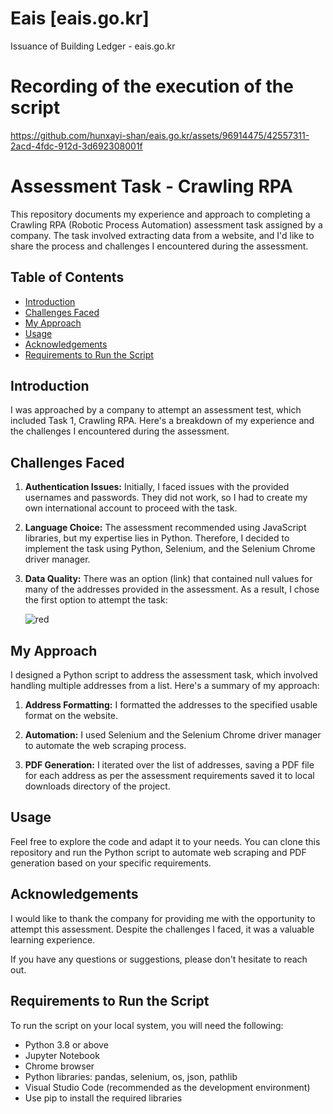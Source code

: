 # Eais [eais.go.kr]
Issuance of Building Ledger - eais.go.kr

# Recording of the execution of the script
https://github.com/hunxayi-shan/eais.go.kr/assets/96914475/42557311-2acd-4fdc-912d-3d692308001f

# Assessment Task - Crawling RPA

This repository documents my experience and approach to completing a Crawling RPA (Robotic Process Automation) assessment task assigned by a company. The task involved extracting data from a website, and I'd like to share the process and challenges I encountered during the assessment.

## Table of Contents
- [Introduction](#introduction)
- [Challenges Faced](#challenges-faced)
- [My Approach](#my-approach)
- [Usage](#usage)
- [Acknowledgements](#acknowledgements)
- [Requirements to Run the Script](#requirements-to-run-the-script)

## Introduction

I was approached by a company to attempt an assessment test, which included Task 1, Crawling RPA. Here's a breakdown of my experience and the challenges I encountered during the assessment.

## Challenges Faced

1. **Authentication Issues:** Initially, I faced issues with the provided usernames and passwords. They did not work, so I had to create my own international account to proceed with the task.

2. **Language Choice:** The assessment recommended using JavaScript libraries, but my expertise lies in Python. Therefore, I decided to implement the task using Python, Selenium, and the Selenium Chrome driver manager.

3. **Data Quality:** There was an option (link) that contained null values for many of the addresses provided in the assessment. As a result, I chose the first option to attempt the task:
  
   ![red](https://github.com/hunxayi-shan/eais.go.kr/assets/96914475/c646b380-ea4c-41b9-a1d5-7e8c79f4227b)


## My Approach

I designed a Python script to address the assessment task, which involved handling multiple addresses from a list. Here's a summary of my approach:

1. **Address Formatting:** I formatted the addresses to the specified usable format on the website.

2. **Automation:** I used Selenium and the Selenium Chrome driver manager to automate the web scraping process.

3. **PDF Generation:** I iterated over the list of addresses, saving a PDF file for each address as per the assessment requirements saved it to local downloads directory of the project.

## Usage

Feel free to explore the code and adapt it to your needs. You can clone this repository and run the Python script to automate web scraping and PDF generation based on your specific requirements.

## Acknowledgements

I would like to thank the company for providing me with the opportunity to attempt this assessment. Despite the challenges I faced, it was a valuable learning experience.

If you have any questions or suggestions, please don't hesitate to reach out.

## Requirements to Run the Script

To run the script on your local system, you will need the following:

- Python 3.8 or above
- Jupyter Notebook
- Chrome browser
- Python libraries: pandas, selenium, os, json, pathlib
- Visual Studio Code (recommended as the development environment)
- Use pip to install the required libraries

